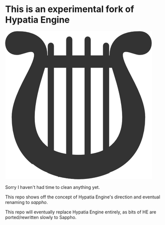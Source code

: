 # This is an experimental fork of Hypatia Engine

![Sappho Logo (A Lyre)](sappho-logo.png)

Sorry I haven't had time to clean anything yet.

This repo shows off the concept of Hypatia Engine's direction
and eventual renaming to _sappho_.

This repo will eventually replace Hypatia Engine entirely, as
bits of HE are ported/rewritten slowly to Sappho.
